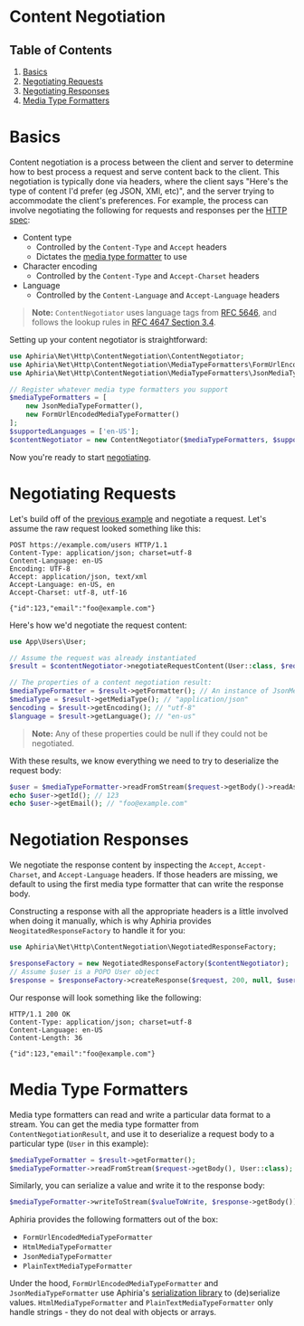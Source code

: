 # Content Negotiation

## Table of Contents
1. [Basics](#basics)
2. [Negotiating Requests](#negotiation-requests)
3. [Negotiating Responses](#negotiation-responses)
4. [Media Type Formatters](#media-type-formatters)

<h1 id="basics">Basics</h1>

Content negotiation is a process between the client and server to determine how to best process a request and serve content back to the client.  This negotiation is typically done via headers, where the client says "Here's the type of content I'd prefer (eg JSON, XMl, etc)", and the server trying to accommodate the client's preferences.  For example, the process can involve negotiating the following for requests and responses per the <a href="https://www.w3.org/Protocols/rfc2616/rfc2616-sec12.html" target="_blank">HTTP spec</a>:

* Content type
    * Controlled by the `Content-Type` and `Accept` headers
    * Dictates the [media type formatter](#media-type-formatters) to use
* Character encoding
    * Controlled by the `Content-Type` and `Accept-Charset` headers
* Language
    * Controlled by the `Content-Language` and `Accept-Language` headers

> **Note:** `ContentNegotiator` uses language tags from <a href="https://tools.ietf.org/html/rfc5646" target="_blank">RFC 5646</a>, and follows the lookup rules in <a href="https://tools.ietf.org/html/rfc4647#section-3.4" target="_blank">RFC 4647 Section 3.4</a>.

Setting up your content negotiator is straightforward:

```php
use Aphiria\Net\Http\ContentNegotiation\ContentNegotiator;
use Aphiria\Net\Http\ContentNegotiation\MediaTypeFormatters\FormUrlEncodedMediaTypeFormatter;
use Aphiria\Net\Http\ContentNegotiation\MediaTypeFormatters\JsonMediaTypeFormatter;

// Register whatever media type formatters you support
$mediaTypeFormatters = [
    new JsonMediaTypeFormatter(),
    new FormUrlEncodedMediaTypeFormatter()
];
$supportedLanguages = ['en-US'];
$contentNegotiator = new ContentNegotiator($mediaTypeFormatters, $supportedLanguages);
```

Now you're ready to start [negotiating](#negotiating-requests).

<h1 id="negotiating-requests">Negotiating Requests</h1>

Let's build off of the [previous example](#basics) and negotiate a request.  Let's assume the raw request looked something like this:

```
POST https://example.com/users HTTP/1.1
Content-Type: application/json; charset=utf-8
Content-Language: en-US
Encoding: UTF-8
Accept: application/json, text/xml
Accept-Language: en-US, en
Accept-Charset: utf-8, utf-16

{"id":123,"email":"foo@example.com"}
```

Here's how we'd negotiate the request content:

```php
use App\Users\User;

// Assume the request was already instantiated
$result = $contentNegotiator->negotiateRequestContent(User::class, $request);

// The properties of a content negotiation result:
$mediaTypeFormatter = $result->getFormatter(); // An instance of JsonMediaTypeFormatter
$mediaType = $result->getMediaType(); // "application/json"
$encoding = $result->getEncoding(); // "utf-8"
$language = $result->getLanguage(); // "en-us"
```

> **Note:** Any of these properties could be null if they could not be negotiated.

With these results, we know everything we need to try to deserialize the request body:

```php
$user = $mediaTypeFormatter->readFromStream($request->getBody()->readAsStream(), User::class);
echo $user->getId(); // 123
echo $user->getEmail(); // "foo@example.com"
```

<h1 id="negotiating-responses">Negotiation Responses</h1>

We negotiate the response content by inspecting the `Accept`, `Accept-Charset`, and `Accept-Language` headers.  If those headers are missing, we default to using the first media type formatter that can write the response body.

Constructing a response with all the appropriate headers is a little involved when doing it manually, which is why Aphiria provides `NeogitatedResponseFactory` to handle it for you:

```php
use Aphiria\Net\Http\ContentNegotiation\NegotiatedResponseFactory;

$responseFactory = new NegotiatedResponseFactory($contentNegotiator);
// Assume $user is a POPO User object
$response = $responseFactory->createResponse($request, 200, null, $user);
```

Our response will look something like the following:

```
HTTP/1.1 200 OK
Content-Type: application/json; charset=utf-8
Content-Language: en-US
Content-Length: 36

{"id":123,"email":"foo@example.com"}
```

<h1 id="media-type-formatters">Media Type Formatters</h1>

Media type formatters can read and write a particular data format to a stream.  You can get the media type formatter from `ContentNegotiationResult`, and use it to deserialize a request body to a particular type (`User` in this example):

```php
$mediaTypeFormatter = $result->getFormatter();
$mediaTypeFormatter->readFromStream($request->getBody(), User::class);
```

Similarly, you can serialize a value and write it to the response body:

```php
$mediaTypeFormatter->writeToStream($valueToWrite, $response->getBody());
```

Aphiria provides the following formatters out of the box:

* `FormUrlEncodedMediaTypeFormatter`
* `HtmlMediaTypeFormatter`
* `JsonMediaTypeFormatter`
* `PlainTextMediaTypeFormatter`

Under the hood, `FormUrlEncodedMediaTypeFormatter` and `JsonMediaTypeFormatter` use Aphiria's <a href="https://github.com/aphiria/serialization" target="_blank">serialization library</a> to (de)serialize values.  `HtmlMediaTypeFormatter` and `PlainTextMediaTypeFormatter` only handle strings - they do not deal with objects or arrays.